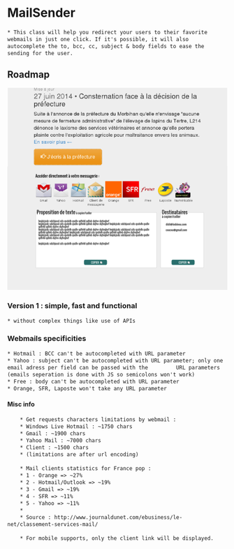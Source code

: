 # MailSender
	* This class will help you redirect your users to their favorite webmails in just one click. If it's possible, it will also autocomplete the to, bcc, cc, subject & body fields to ease the sending for the user.

## Roadmap
<img src="img/roadmap/roadmap-01.png" />

### Version 1 : simple, fast and functional
	* without complex things like use of APIs

### Webmails specificities
	* Hotmail : BCC can't be autocompleted with URL parameter
	* Yahoo : subject can't be autocompleted with URL parameter; only one email adress per field can be passed with the 		URL parameters (emails seperation is done with JS so semicolons won't work)
	* Free : body can't be autocompleted with URL parameter
	* Orange, SFR, Laposte won't take any URL parameter
	

#### Misc info
        * Get requests characters limitations by webmail :
        * Windows Live Hotmail : ~1750 chars
        * Gmail : ~1900 chars
        * Yahoo Mail : ~7000 chars
        * Client : ~1500 chars
        * (limitations are after url encoding)
        
        * Mail clients statistics for France pop :
        * 1 - Orange => ~27%
        * 2 - Hotmail/Outlook => ~19%
        * 3 - Gmail => ~19%
        * 4 - SFR => ~11%
        * 5 - Yahoo => ~11%
        *
        * Source : http://www.journaldunet.com/ebusiness/le-net/classement-services-mail/
        
        * For mobile supports, only the client link will be displayed.
